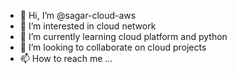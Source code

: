 - 👋 Hi, I’m @sagar-cloud-aws
- 👀 I’m interested in cloud network  
- 🌱 I’m currently learning cloud platform and python
- 💞️ I’m looking to collaborate on cloud projects
- 📫 How to reach me ...

<!---
sagar-cloud-aws/sagar-cloud-aws is a ✨ special ✨ repository because its `README.md` (this file) appears on your GitHub profile.
You can click the Preview link to take a look at your changes.
--->
